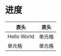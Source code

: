 # 进度

<h3 style="font-size:1em">

|  表头   | 表头  |
|  ----  | ----  |
| Hello World  | 单元格 |
| 单元格  | 单元格 |

</h3>

